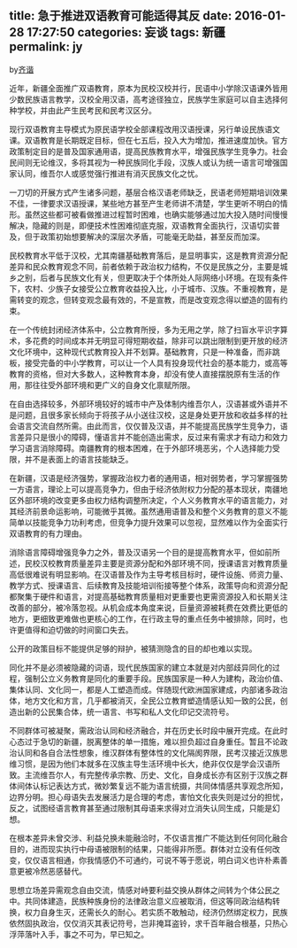 title: 急于推进双语教育可能适得其反
date: 2016-01-28 17:27:50
categories: 妄谈
tags: 新疆
permalink: jy
---
by[齐谐](http://caute.net/about/)

近年，新疆全面推广双语教育，原本为民校汉校并行，民语中小学除汉语课外皆用少数民族语言教学，汉校全用汉语，高考途径独立，民族学生家庭可以自主选择何种学校，并由此产生民考民和民考汉区分。

现行双语教育主导模式为原民语学校全部课程改用汉语授课，另行单设民族语文课。双语教育是长期既定目标，但在七五后，投入大为增加，推进速度加快。官方政策制定目的是普及国家通用语，提高民族教育水平，增强民族学生竞争力。社会民间则无论维汉，多将其视为一种民族同化手段，汉族人或认为统一语言可增强国家认同，维吾尔人或感觉强行推进有消灭民族文化之忧。
<!--more-->

一刀切的开展方式产生诸多问题，基层合格汉语老师缺乏，民语老师短期培训效果不佳，一律要求汉语授课，某些地方甚至产生老师讲不清楚，学生更听不明白的情形。虽然这些都可被看做推进过程暂时困难，也确实能够通过加大投入随时间慢慢解决，隐藏的则是，即便技术性困难彻底克服，双语教育全面执行，汉语切实普及，但于政策初始想要解决的深层次矛盾，可能毫无助益，甚至反而加深。

民校教育水平低于汉校，尤其南疆基础教育落后，是显明事实，这是教育资源分配差异和民众教育观念不同，前者依赖于政治权力结构，不仅是民族之分，主要是城乡之别，后者与民族文化有关，但更取决于个体所处人际网络小环境。在现有条件下，农村、少族子女接受公立教育收益投入比，小于城市、汉族。不重视教育，是需转变的观念，但转变观念最有效的，不是宣教，而是改变观念得以塑造的固有约束。

在一个传统封闭经济体系中，公立教育所授，多为无用之学，除了扫盲水平识字算术，多花费的时间成本并无明显可得短期收益，除非可以跳出限制到更开放的经济文化环境中，这种现代式教育投入并不划算。基础教育，只是一种准备，而非跳板，接受完备的中小学教育，可以让一个人具有投身现代社会的基本能力，或高等教育的资格，但对大多数人，这种教育本身，却没有使人直接摆脱原有生活的作用，那往往受外部环境和更广义的自身文化禀赋所限。

在自由选择较多，外部环境较好的城市中产及体制内维吾尔人，汉语甚或外语并不是问题，且很多家长倾向于将孩子从小送往汉校，这是身处更开放和收益多样的社会语言交流自然所需。由此而言，仅仅普及汉语，并不能提高民族学生竞争力，语言差异只是很小的障碍，懂语言并不能创造出需求，反过来有需求才有动力和效力学习语言消除障碍。南疆教育的根本困难，在于外部环境恶劣，个人选择能力受限，并不是表面上的语言技能缺乏。

在新疆，汉语是经济强势，掌握政治权力者的通用语，相对弱势者，学习掌握强势一方语言，理论上可以提高竞争力，但由于经济依附权力分配的基本现状，南疆地区外部环境的改变更多由权力结构调整所决定，个人义务教育水平的语言能力，对其经济前景命运影响，可能微乎其微。虽然通用语普及和整个义务教育的意义不能简单以技能竞争力功利考虑，但竞争力提升效果可以忽视，显然难以作为全面实行双语教育的有力理由。

消除语言障碍增强竞争力之外，普及汉语另一个目的是提高教育水平，但如前所述，民校汉校教育质量差异主要是资源分配和外部环境不同，授课语言对教育质量高低很难说有明显影响。在汉语普及作为主导考核目标时，硬件设施、师资力量、教学方式、授课语言、后续教育及技能培训衔接等整个体系，政策导向和资源分配都聚集于硬件和语言，对提高基础教育质量相对更重要也更需资源投入和长期关注改善的部分，被冷落忽视。从机会成本角度来说，巨量资源被耗费在效费比更低的地方，更细致更难做也更核心的工作，在行政主导的重点任务中被排除，同时，也许更值得和迫切做的时间窗口失去。

公开的政策目标不能提供足够的辩护，被猜测隐含的目的却也难以实现。

同化并不是必须被隐藏的词语，现代民族国家的建立本就是对内部歧异同化的过程，强制公立义务教育是同化的重要手段。民族国家是一种人为建构，政治价值、集体认同、文化同一，都是人工塑造而成。伴随现代欧洲国家建成，内部诸多政治体，地方文化和方言，几乎都被消灭，全民公立教育塑造情感认知一致的公民，创造出新的公民集合体，统一语言、书写和私人文化印记交流符号。

不同群体可被凝聚，需政治认同和经济融合，并在历史长时段中展开完成。在此时心态过于急切的新疆，脱离整体的单一措施，难以担负超过自身重任。暂且不论政治认同和各自合法性想象，维汉群体有整体性的文化隔阂界限，民考汉接近汉族思维习惯，是因为他们本就多在汉族主导生活环境中长大，绝非仅仅是学会汉语所致。主流维吾尔人，有完整传承宗教、历史、文化，自身成长亦有区别于汉族之群体间体认标记表达方式，微妙繁复远不能为语言统摄，共同体情感共享观念所知，边界分明。担心母语失去发展活力是合理的考虑，害怕文化丧失则是过分的担忧，反之，试图经语言教育甚至通过限制其母语来求得对立消失认同生成，只能是幻想。

在根本差异未曾交涉、利益兑换未能融洽时，不仅语言推广不能达到任何同化融合目的，进而现实执行中母语被限制的结果，只能得非所愿。群体对立没有任何改变，仅仅语言相通，你我情感仍不可通约，可说不等于愿说，明白词义也许朴素善意更被冷然恶感替代。

思想立场差异需观念自由交流，情感对峙要利益交换从群体之间转为个体公民之中。共同体建造，民族种族身份的法律政治意义应被取消，但这等同政治结构转换，权力自身生灭，还需长久的耐心。若实质不敢触动，经济仍然绑定权力，民族依然固执政治，仅仅消灭其表记符号，岂非掩耳盗铃，求千百年融合根基，只热心浮萍落叶入手，事之不可为，早已知之。